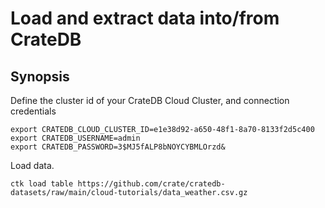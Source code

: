 # Load and extract data into/from CrateDB


## Synopsis

Define the cluster id of your CrateDB Cloud Cluster, and connection credentials
```shell
export CRATEDB_CLOUD_CLUSTER_ID=e1e38d92-a650-48f1-8a70-8133f2d5c400
export CRATEDB_USERNAME=admin
export CRATEDB_PASSWORD=3$MJ5fALP8bNOYCYBMLOrzd&
```

Load data.
```shell
ctk load table https://github.com/crate/cratedb-datasets/raw/main/cloud-tutorials/data_weather.csv.gz
```
